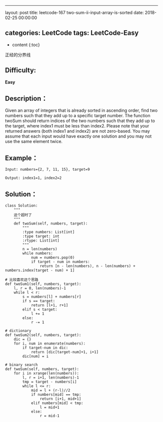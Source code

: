 
---
layout: post
title:  leetcode-167 two-sum-ii-input-array-is-sorted
date:   2018-02-25 00:00:00

categories: LeetCode
tags: LeetCode-Easy
---

* content
{:toc}

正经的分界线





## Difficulty:

**Easy**

## Description：

Given an array of integers that is already sorted in ascending order, 
find two numbers such that they add up to a specific target number.
The function twoSum should return indices of the two numbers such that 
they add up to the target, where index1 must be less than index2. Please 
note that your returned answers (both index1 and index2) are not zero-based.
You may assume that each input would have exactly one solution and you may 
not use the same element twice.

## Example：

```
Input: numbers={2, 7, 11, 15}, target=9

Output: index1=1, index2=2 
```

## Solution：

```
class Solution:
    """
    这个超时了
    """
    def twoSum(self, numbers, target):
        """
        :type numbers: List[int]
        :type target: int
        :rtype: List[int]
        """
        n = len(numbers)
        while numbers:
            num = numbers.pop(0)
            if target - num in numbers:
                return [n - len(numbers), n - len(numbers) + numbers.index(target - num) + 1]

# 比较喜欢这个思路
def twoSum1(self, numbers, target):
    l, r = 0, len(numbers)-1
    while l < r:
        s = numbers[l] + numbers[r]
        if s == target:
            return [l+1, r+1]
        elif s < target:
            l += 1
        else:
            r -= 1
 
# dictionary           
def twoSum2(self, numbers, target):
    dic = {}
    for i, num in enumerate(numbers):
        if target-num in dic:
            return [dic[target-num]+1, i+1]
        dic[num] = i
 
# binary search        
def twoSum(self, numbers, target):
    for i in xrange(len(numbers)):
        l, r = i+1, len(numbers)-1
        tmp = target - numbers[i]
        while l <= r:
            mid = l + (r-l)//2
            if numbers[mid] == tmp:
                return [i+1, mid+1]
            elif numbers[mid] < tmp:
                l = mid+1
            else:
                r = mid-1
```